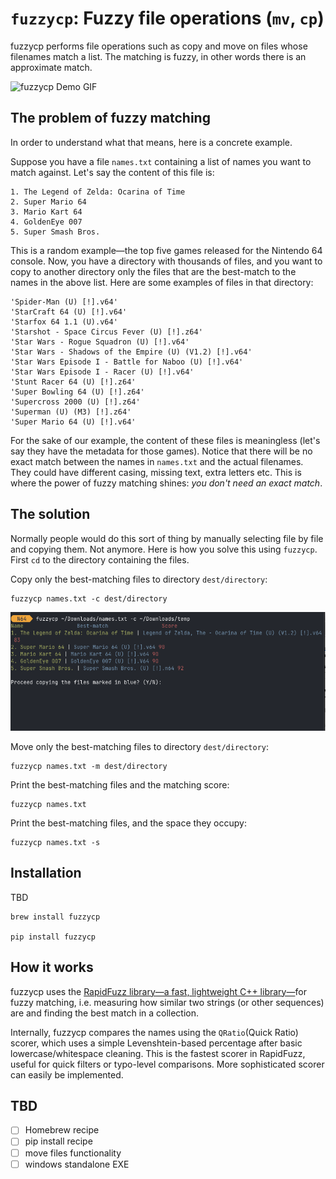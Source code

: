 # `fuzzycp`: Fuzzy file operations (`mv`, `cp`) 

fuzzycp performs file operations such as copy and move on files whose filenames match a list. The matching is fuzzy, in other words there is an approximate match. 

![fuzzycp Demo GIF](demo.gif)

## The problem of fuzzy matching

In order to understand what that means, here is a concrete example. 

Suppose you have a file `names.txt` containing a list of names you want to match against. Let's say the content of this file is:

```
1. The Legend of Zelda: Ocarina of Time
2. Super Mario 64
3. Mario Kart 64
4. GoldenEye 007
5. Super Smash Bros.
```

This is a random example—the top five games released for the Nintendo 64 console. Now, you have a directory with thousands of files, and you want to copy to another directory only the files that are the best-match to the names in the above list. Here are some examples of files in that directory:

```
'Spider-Man (U) [!].v64'
'StarCraft 64 (U) [!].v64'
'Starfox 64 1.1 (U).v64'  
'Starshot - Space Circus Fever (U) [!].z64'
'Star Wars - Rogue Squadron (U) [!].v64'
'Star Wars - Shadows of the Empire (U) (V1.2) [!].v64'
'Star Wars Episode I - Battle for Naboo (U) [!].v64'
'Star Wars Episode I - Racer (U) [!].v64'
'Stunt Racer 64 (U) [!].z64'
'Super Bowling 64 (U) [!].z64'
'Supercross 2000 (U) [!].z64'
'Superman (U) (M3) [!].z64'
'Super Mario 64 (U) [!].v64'
```

For the sake of our example, the content of these files is meaningless (let's say they have the metadata for those games). Notice that there will be no exact match between the names in `names.txt` and the actual filenames. They could have different casing, missing text, extra letters etc. This is where the power of fuzzy matching shines: *you don't need an exact match*.

## The solution

Normally people would do this sort of thing by manually selecting file by file and copying them. Not anymore. Here is how you solve this using `fuzzycp`. First `cd` to the directory containing the files.

Copy only the best-matching files to directory `dest/directory`:

    fuzzycp names.txt -c dest/directory

![](example.png)

Move only the best-matching files to directory `dest/directory`:

    fuzzycp names.txt -m dest/directory

Print the best-matching files and the matching score:

    fuzzycp names.txt 

Print the best-matching files, and the space they occupy:

    fuzzycp names.txt -s


## Installation

TBD

```shell
brew install fuzzycp

pip install fuzzycp
```

## How it works

fuzzycp uses the [RapidFuzz library—a fast, lightweight C++ library—](https://github.com/rapidfuzz/RapidFuzz)for fuzzy matching, i.e. measuring how similar two strings (or other sequences) are and finding the best match in a collection. 

Internally, fuzzycp compares the names using the `QRatio`(Quick Ratio) scorer, which uses a simple Levenshtein-based percentage after basic lowercase/whitespace cleaning. This is the fastest scorer in RapidFuzz, useful for quick filters or typo-level comparisons. More sophisticated scorer can easily be implemented.

## TBD

- [ ] Homebrew recipe
- [ ] pip install recipe
- [ ] move files functionality
- [ ] windows standalone EXE